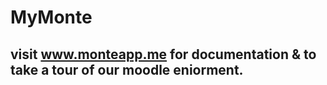 
# MyMonte

## visit www.monteapp.me for documentation & to take a tour of our moodle eniorment. 
 
